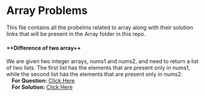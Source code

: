 # Array Problems
This file contains all the probelms related to array along with their solution links that will be present in the Array folder in this repo.


#### ++Difference of two array++
We are given two integer arrays, nums1 and nums2, and need to return a list of two lists. The first list has the elements that are present only in nums1, while the second list has the elements that are present only in nums2.<br/>
   &emsp;**For Question:** [Click Here](https://leetcode.com/problems/find-the-difference-of-two-arrays/description/)<br/>
   &emsp;**For Solution:** [Click Here](./Array/9_diff_of_two_array_LC_2215.cpp)<br/>